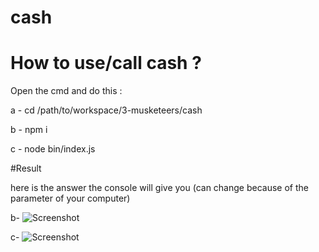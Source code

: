 # cash

# How to use/call cash ?

Open the cmd and do this :

 a - cd /path/to/workspace/3-musketeers/cash
 
 b - npm i
 
 c - node bin/index.js
 

#Result 

here is the answer the console will give you (can change because of the parameter of your computer)

b- ![Screenshot]("/3-musketeers/master/cash/Capture1.PNG")

c- ![Screenshot]("/3-musketeers/master/cash/Capture2.PNG")